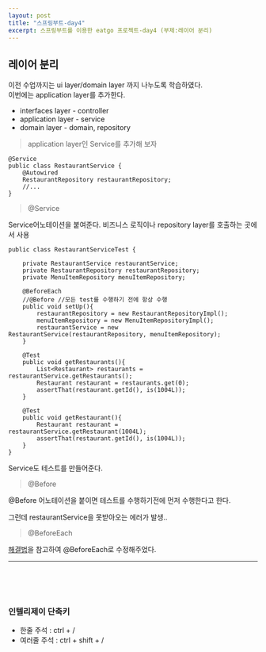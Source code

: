 ```yaml
---
layout: post
title: "스프링부트-day4"
excerpt: 스프링부트를 이용한 eatgo 프로젝트-day4 (부제:레이어 분리)
---
```


<h2>레이어 분리</h2>
이전 수업까지는 ui layer/domain layer 까지 나누도록 학습하였다.<br>
이번에는 application layer를 추가한다.
 
* interfaces layer - controller
* application layer - service
* domain layer - domain, repository

> application layer인 Service를 추가해 보자
```
@Service
public class RestaurantService {
    @Autowired
    RestaurantRepository restaurantRepository;
    //...
}
```

> @Service

Service어노테이션을 붙여준다.
비즈니스 로직이나 repository layer를 호출하는 곳에서 사용

```
public class RestaurantServiceTest {

    private RestaurantService restaurantService;
    private RestaurantRepository restaurantRepository;
    private MenuItemRepository menuItemRepository;

    @BeforeEach
    //@Before //모든 test를 수행하기 전에 항상 수행
    public void setUp(){
        restaurantRepository = new RestaurantRepositoryImpl();
        menuItemRepository = new MenuItemRepositoryImpl();
        restaurantService = new RestaurantService(restaurantRepository, menuItemRepository);
    }

    @Test
    public void getRestaurants(){
        List<Restaurant> restaurants = restaurantService.getRestaurants();
        Restaurant restaurant = restaurants.get(0);
        assertThat(restaurant.getId(), is(1004L));
    }

    @Test
    public void getRestaurant(){
        Restaurant restaurant = restaurantService.getRestaurant(1004L);
        assertThat(restaurant.getId(), is(1004L));
    }
}
```

Service도 테스트를 만들어준다.

> @Before

@Before 어노테이션을 붙이면 테스트를 수행하기전에 먼저 수행한다고 한다.<br>

그런데 restaurantService을 못받아오는 에러가 발생..<br>

> @BeforeEach
>  
[해결법](https://stackoverflow.com/questions/47383225/before-beforeclass-seems-not-working-objects-indicates-on-null)을 참고하여 @BeforeEach로 수정해주었다. 
<hr>
<br><br><br>

<h3>인텔리제이 단축키</h3>

- 한줄 주석 : ctrl + /
- 여러줄 주석 : ctrl + shift + /